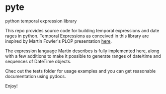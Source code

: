 # pyte
python temporal expression library

This repo provides source code for building temporal expressions and date rages in python.
Temporal Expressions as conceived in this library are inspired by Martin Fowler's PLOP presentation [here](http://martinfowler.com/apsupp/recurring.pdf).

The expression language Martin describes is fully implemented here, along with a few additions to make it possible to generate ranges of date/time and sequences of DateTime objects.

Chec out the tests folder for usage examples and you can get reasonable documentation using pydocs.

Enjoy!

